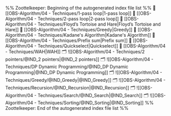 %% Zoottelkeeper: Beginning of the autogenerated index file list  %%
📄 [[OBS-Algorithm/04 - Techniques/1-pass loop|1-pass loop]]
📄 [[OBS-Algorithm/04 - Techniques/2-pass loop|2-pass loop]]
📄 [[OBS-Algorithm/04 - Techniques/Floyd’s Tortoise and Hare|Floyd’s Tortoise and Hare]]
📄 [[OBS-Algorithm/04 - Techniques/Greedy|Greedy]]
📄 [[OBS-Algorithm/04 - Techniques/Kadane's Algorithm|Kadane's Algorithm]]
📄 [[OBS-Algorithm/04 - Techniques/Prefix sum|Prefix sum]]
📄 [[OBS-Algorithm/04 - Techniques/Quickselect|Quickselect]]
📄 [[OBS-Algorithm/04 - Techniques/WAH|WAH]]
🗂️ ![[OBS-Algorithm/04 - Techniques/2 pointers/@IND_2 pointers|@IND_2 pointers]]
🗂️ ![[OBS-Algorithm/04 - Techniques/DP Dynamic Programming/@IND_DP Dynamic Programming|@IND_DP Dynamic Programming]]
🗂️ ![[OBS-Algorithm/04 - Techniques/Greedy/@IND_Greedy|@IND_Greedy]]
🗂️ ![[OBS-Algorithm/04 - Techniques/Recursion/@IND_Recursion|@IND_Recursion]]
🗂️ ![[OBS-Algorithm/04 - Techniques/Search/@IND_Search|@IND_Search]]
🗂️ ![[OBS-Algorithm/04 - Techniques/Sorting/@IND_Sorting|@IND_Sorting]]
%% Zoottelkeeper: End of the autogenerated index file list  %%
